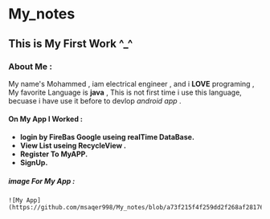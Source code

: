 # My_notes  
## This is My First Work ^_^ 
### About Me :  
My name's Mohammed , iam electrical engineer , and  i **LOVE**  programing  , My favorite Language is **java** , This is not first time i use this language, becuase i have  use it  before to devlop *android app* .    
#### On My App I Worked  :
+ **login by FireBas Google useing realTime DataBase.**
+ **View List useing RecycleView .**
+ **Register To MyAPP.**
+ **SignUp.**

##### image For My App :
	![My App](https://github.com/msaqer998/My_notes/blob/a73f215f4f259dd2f268af281761e1584b051d7c/image.bmp)